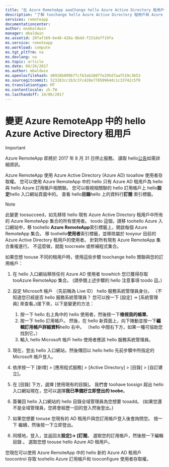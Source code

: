 ```yaml
---
title: "在 Azure RemoteApp aaaChange hello Azure Active Directory 租用戶 |Microsoft 文件"
description: "了解 toochange hello Azure Active Directory 租用戶與 Azure RemoteApp 的相關聯"
services: remoteapp
documentationcenter: 
author: msmbaldwin
manager: mbaldwin
ms.assetid: 20faf169-6e48-428a-8bdd-f231daff19fa
ms.service: remoteapp
ms.workload: compute
ms.tgt_pltfrm: na
ms.devlang: na
ms.topic: article
ms.date: 04/26/2017
ms.author: mbaldwin
ms.openlocfilehash: d0928b099b7fcfb3ab16077e295d7aaf519c3653
ms.sourcegitcommit: 523283cc1b3c37c428e77850964dc1c33742c5f0
ms.translationtype: MT
ms.contentlocale: zh-TW
ms.lasthandoff: 10/06/2017
---
```

# <a name="change-hello-azure-active-directory-tenant-in-azure-remoteapp"></a>變更 Azure RemoteApp 中的 hello Azure Active Directory 租用戶
> [!IMPORTANT]
> Azure RemoteApp 即將於 2017 年 8 月 31 日停止服務。 讀取 hello[公告](https://go.microsoft.com/fwlink/?linkid=821148)如需詳細資訊。
> 
> 

Azure RemoteApp 使用 Azure Active Directory (Azure AD) tooallow 使用者存取權。 您可以使用 Azure RemoteApp 中的 hello 只有 Azure AD 租用戶為 hello 與 hello Azure 訂用帳戶相關聯。 您可以檢視相關聯的 hello 訂用帳戶上 hello**設定**hello 入口網站頁面中的。 查看 hello**目錄**hello 上的資料行**訂閱** 索引標籤。

> [!NOTE]
> 此變更 toosucceed，如先移除 hello 現有 Azure Active Directory 租用戶中所有的 Azure RemoteApp 集合的所有使用者。 toodo 這個，請移 toohello Azure 入口網站中，移 toohello **Azure RemoteApp**索引標籤上，開啟每個 Azure RemoteApp 集合。 移 toohello**使用者**索引標籤，並移除屬於 tooyour 目前的 Azure Active Directory 租用戶的使用者。 針對所有現有 Azure RemoteApp 集合重複進行。 不這麼做，就能 toocreate 或修補程式集合。
> 
> 

如果您想 toouse 不同的租用戶時，使用這些步驟 toochange hello 關聯與您的訂用帳戶：

1. 在 hello 入口網站移除任何 Azure AD 使用者 toowhich 您已獲得存取 tooAzure RemoteApp 集合。 (請參閱上述步驟的 hello 注意事項 toodo 這。)
2. 設定 Microsoft 帳戶 （先前稱為 Live ID） hello 服務系統管理員身分。 （不知道您已經是否 hello 服務系統管理員？ 您可以按一下 [設定] -> [系統管理員] 來查看。)接下來，以下是變更的方法：
   
   1. 按一下 hello 右上角中的 hello 使用者，然後按一下**檢視我的帳單**。
   2. 按一下 hello 訂用帳戶。 然後，在 hello 新頁面上，向下捲動並按一下**編輯訂用帳戶詳細資料**hello 右中。 （hello 中間右下方，如果一種可協助您找到它。）
   3. 輸入 hello Microsoft 帳戶 hello 使用者應該 hello 服務系統管理員。
3. 現在，登出 hello 入口網站，然後傳回以 hello hello 先前步驟中所指定的 Microsoft 帳戶登入。
4. 依序按一下 [新增] > [應用程式服務] > [Active Directory] > [目錄] > [自訂建立]。
5. 在 [目錄] 下方，選擇 [使用現有的目錄]。 我們會 toohave toosign 超出 hello 入口網站現在，您可以選擇**我已準備好立即登出的 toobe**。
6. 簽署回 hello 入口網站的 hello 目錄全域管理員為您想要 tooadd。 (如果您還不是全域管理員，您將會經歷一回的登入然後登出。)
7. 如果您想要 toouse 您現有的 AD 租用戶與您訂用帳戶登入後會詢問您。 按一下 繼續，然後按一下立即登出。
8. 同樣地，登入，並返回太**設定]-> [訂閱**。 選取您的訂用帳戶，然後按一下編輯目錄 。 選取您想 toouse hello Azure AD 租用戶。

您現在可以使用 Azure RemoteApp 中的 hello 新的 Azure AD 租用戶 toocontrol 存取 toohello Azure 訂用帳戶和 tooconfigure 使用者存取權。

